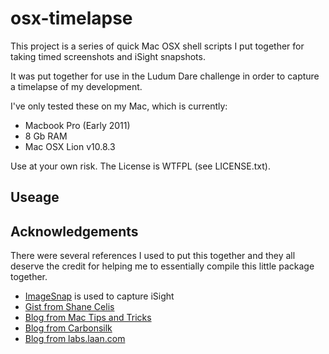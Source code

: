 osx-timelapse
=============

This project is a series of quick Mac OSX shell scripts I put together for taking timed screenshots and iSight snapshots.

It was put together for use in the Ludum Dare challenge in order to capture a timelapse of my development.

I've only tested these on my Mac, which is currently:

- Macbook Pro (Early 2011)
- 8 Gb RAM
- Mac OSX Lion v10.8.3

Use at your own risk. The License is WTFPL (see LICENSE.txt).

## Useage


## Acknowledgements

There were several references I used to put this together and they all deserve the credit for helping me to essentially compile this little package together.

- [ImageSnap](https://github.com/rharder/imagesnap) is used to capture iSight
- [Gist from Shane Celis](https://gist.github.com/secelis/96094)
- [Blog from Mac Tips and Tricks](http://www.mactricksandtips.com/2009/12/take-timed-lapsed-screen-shots-from-terminal.html)
- [Blog from Carbonsilk](http://www.carbonsilk.com/development/timelapse-video-mac/)
- [Blog from labs.laan.com](http://labs.laan.com/wp/2011/01/how-to-make-time-lapse-screencaptures-of-your-design-work-for-free-mac/)

